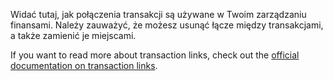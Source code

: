 Widać tutaj, jak połączenia transakcji są używane w Twoim zarządzaniu finansami. Należy zauważyć, że możesz usunąć łącze między transakcjami, a także zamienić je miejscami.

If you want to read more about transaction links, check out the [official documentation on transaction links](https://docs.firefly-iii.org/advanced-concepts/links).